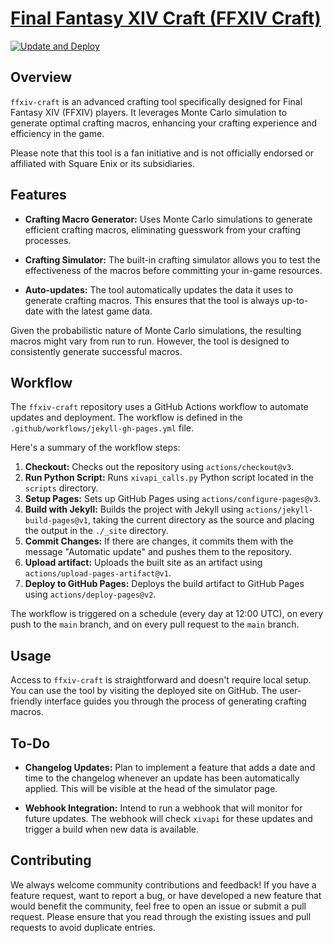 # [Final Fantasy XIV Craft (FFXIV Craft)](https://dazemc.github.io/ffxiv-craft)
[![Update and Deploy](https://github.com/dazemc/ffxiv-craft/actions/workflows/jekyll-gh-pages.yml/badge.svg)](https://github.com/dazemc/ffxiv-craft/actions/workflows/jekyll-gh-pages.yml)

## Overview

`ffxiv-craft` is an advanced crafting tool specifically designed for Final Fantasy XIV (FFXIV) players. It leverages Monte Carlo simulation to generate optimal crafting macros, enhancing your crafting experience and efficiency in the game. 

Please note that this tool is a fan initiative and is not officially endorsed or affiliated with Square Enix or its subsidiaries.

## Features

- **Crafting Macro Generator:** Uses Monte Carlo simulations to generate efficient crafting macros, eliminating guesswork from your crafting processes.

- **Crafting Simulator:** The built-in crafting simulator allows you to test the effectiveness of the macros before committing your in-game resources.

- **Auto-updates:** The tool automatically updates the data it uses to generate crafting macros. This ensures that the tool is always up-to-date with the latest game data.

Given the probabilistic nature of Monte Carlo simulations, the resulting macros might vary from run to run. However, the tool is designed to consistently generate successful macros.

## Workflow

The `ffxiv-craft` repository uses a GitHub Actions workflow to automate updates and deployment. The workflow is defined in the `.github/workflows/jekyll-gh-pages.yml` file.

Here's a summary of the workflow steps:

1. **Checkout:** Checks out the repository using `actions/checkout@v3`.
2. **Run Python Script:** Runs `xivapi_calls.py` Python script located in the `scripts` directory.
3. **Setup Pages:** Sets up GitHub Pages using `actions/configure-pages@v3`.
4. **Build with Jekyll:** Builds the project with Jekyll using `actions/jekyll-build-pages@v1`, taking the current directory as the source and placing the output in the `./_site` directory.
5. **Commit Changes:** If there are changes, it commits them with the message "Automatic update" and pushes them to the repository.
6. **Upload artifact:** Uploads the built site as an artifact using `actions/upload-pages-artifact@v1`.
7. **Deploy to GitHub Pages:** Deploys the build artifact to GitHub Pages using `actions/deploy-pages@v2`.

The workflow is triggered on a schedule (every day at 12:00 UTC), on every push to the `main` branch, and on every pull request to the `main` branch.

## Usage

Access to `ffxiv-craft` is straightforward and doesn't require local setup. You can use the tool by visiting the deployed site on GitHub. The user-friendly interface guides you through the process of generating crafting macros.

## To-Do

- **Changelog Updates:** Plan to implement a feature that adds a date and time to the changelog whenever an update has been automatically applied. This will be visible at the head of the simulator page.

- **Webhook Integration:** Intend to run a webhook that will monitor for future updates. The webhook will check `xivapi` for these updates and trigger a build when new data is available.

## Contributing

We always welcome community contributions and feedback! If you have a feature request, want to report a bug, or have developed a new feature that would benefit the community, feel free to open an issue or submit a pull request. Please ensure that you read through the existing issues and pull requests to avoid duplicate entries.
